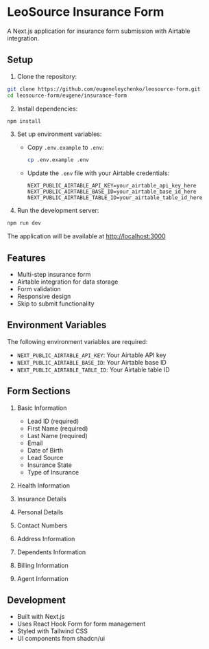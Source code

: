 # LeoSource Insurance Form

A Next.js application for insurance form submission with Airtable integration.

## Setup

1. Clone the repository:
```bash
git clone https://github.com/eugeneleychenko/leosource-form.git
cd leosource-form/eugene/insurance-form
```

2. Install dependencies:
```bash
npm install
```

3. Set up environment variables:
   - Copy `.env.example` to `.env`:
     ```bash
     cp .env.example .env
     ```
   - Update the `.env` file with your Airtable credentials:
     ```
     NEXT_PUBLIC_AIRTABLE_API_KEY=your_airtable_api_key_here
     NEXT_PUBLIC_AIRTABLE_BASE_ID=your_airtable_base_id_here
     NEXT_PUBLIC_AIRTABLE_TABLE_ID=your_airtable_table_id_here
     ```

4. Run the development server:
```bash
npm run dev
```

The application will be available at [http://localhost:3000](http://localhost:3000)

## Features

- Multi-step insurance form
- Airtable integration for data storage
- Form validation
- Responsive design
- Skip to submit functionality

## Environment Variables

The following environment variables are required:

- `NEXT_PUBLIC_AIRTABLE_API_KEY`: Your Airtable API key
- `NEXT_PUBLIC_AIRTABLE_BASE_ID`: Your Airtable base ID
- `NEXT_PUBLIC_AIRTABLE_TABLE_ID`: Your Airtable table ID

## Form Sections

1. Basic Information
   - Lead ID (required)
   - First Name (required)
   - Last Name (required)
   - Email
   - Date of Birth
   - Lead Source
   - Insurance State
   - Type of Insurance

2. Health Information
3. Insurance Details
4. Personal Details
5. Contact Numbers
6. Address Information
7. Dependents Information
8. Billing Information
9. Agent Information

## Development

- Built with Next.js
- Uses React Hook Form for form management
- Styled with Tailwind CSS
- UI components from shadcn/ui 